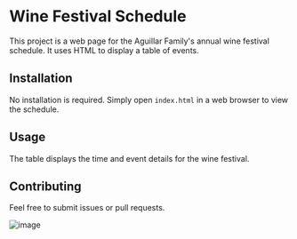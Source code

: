 # Wine Festival Schedule

This project is a web page for the Aguillar Family's annual wine festival schedule. It uses HTML to display a table of events.

## Installation

No installation is required. Simply open `index.html` in a web browser to view the schedule.

## Usage

The table displays the time and event details for the wine festival.

## Contributing

Feel free to submit issues or pull requests.


![image](https://github.com/user-attachments/assets/36d2834c-d18d-4dc7-b4a7-d693202bdee7)
